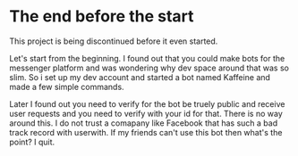 # The end before the start
This project is being discontinued before it even started. 

Let's start from the beginning. I found out that you could make bots for the messenger platform and was wondering why dev space around that was so slim. So i set up my dev account and started a bot named Kaffeine and made a few simple commands.

Later I found out you need to verify for the bot be truely public and receive user requests and you need to verify with your id for that. There is no way around this. I do not trust a comapany like Facebook that has such a bad track record with userwith. If my friends can't use this bot then what's the point? I quit.